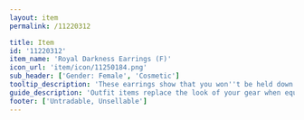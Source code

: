 ```yaml
---
layout: item
permalink: /11220312

title: Item
id: '11220312'
item_name: 'Royal Darkness Earrings (F)'
icon_url: 'item/icon/11250184.png'
sub_header: ['Gender: Female', 'Cosmetic']
tooltip_description: 'These earrings show that you won''t be held down by the chains of symmetry.'
guide_description: 'Outfit items replace the look of your gear when equipped.'
footer: ['Untradable, Unsellable']
---
```

